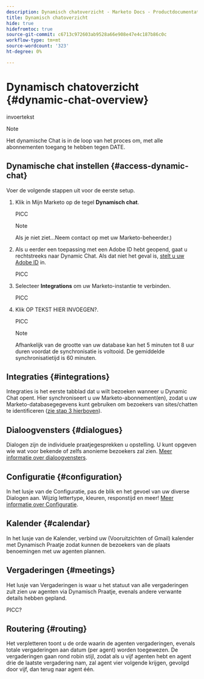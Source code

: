 ```yaml
---
description: Dynamisch chatoverzicht - Marketo Docs - Productdocumentatie
title: Dynamisch chatoverzicht
hide: true
hidefromtoc: true
source-git-commit: c6713c972603ab9528a66e908e47e4c187b86c0c
workflow-type: tm+mt
source-wordcount: '323'
ht-degree: 0%

---
```


# Dynamisch chatoverzicht {#dynamic-chat-overview}

invoertekst

>[!NOTE]
>
>Het dynamische Chat is in de loop van het proces om, met alle abonnementen toegang te hebben tegen DATE.

## Dynamische chat instellen {#access-dynamic-chat}

Voer de volgende stappen uit voor de eerste setup.

1. Klik in Mijn Marketo op de tegel **Dynamisch chat**.

   PICC

   >[!NOTE]
   >
   >Als je niet ziet...Neem contact op met uw Marketo-beheerder.)

1. Als u eerder een toepassing met een Adobe ID hebt geopend, gaat u rechtstreeks naar Dynamic Chat. Als dat niet het geval is, [stelt u uw Adobe ID](https://helpx.adobe.com/manage-account/using/create-update-adobe-id.html) in.

   PICC

1. Selecteer **Integrations** om uw Marketo-instantie te verbinden.

   PICC

1. Klik OP TEKST HIER INVOEGEN?.

   PICC

   >[!NOTE]
   >
   >Afhankelijk van de grootte van uw database kan het 5 minuten tot 8 uur duren voordat de synchronisatie is voltooid. De gemiddelde synchronisatietijd is 60 minuten.

## Integraties {#integrations}

Integraties is het eerste tabblad dat u wilt bezoeken wanneer u Dynamic Chat opent. Hier synchroniseert u uw Marketo-abonnement(en), zodat u uw Marketo-databasegegevens kunt gebruiken om bezoekers van sites/chatten te identificeren ([zie stap 3 hierboven](#access-dynamic-chat)).

## Dialoogvensters {#dialogues}

Dialogen zijn de individuele praatjegesprekken u opstelling. U kunt opgeven wie wat voor bekende of zelfs anonieme bezoekers zal zien. [Meer informatie over dialoogvensters](/help/marketo/product-docs/demand-generation/dynamic-chat/dialogues.md).

## Configuratie {#configuration}

In het lusje van de Configuratie, pas de blik en het gevoel van uw diverse Dialogen aan. Wijzig lettertype, kleuren, responstijd en meer! [Meer informatie over Configuratie](/help/marketo/product-docs/demand-generation/dynamic-chat/configuration.md).

## Kalender {#calendar}

In het lusje van de Kalender, verbind uw (Vooruitzichten of Gmail) kalender met Dynamisch Praatje zodat kunnen de bezoekers van de plaats benoemingen met uw agenten plannen.

## Vergaderingen {#meetings}

Het lusje van Vergaderingen is waar u het statuut van alle vergaderingen zult zien uw agenten via Dynamisch Praatje, evenals andere verwante details hebben gepland.

PICC?

## Routering {#routing}

Het verpletteren toont u de orde waarin de agenten vergaderingen, evenals totale vergaderingen aan datum (per agent) worden toegewezen. De vergaderingen gaan rond robin stijl, zodat als u vijf agenten hebt en agent drie de laatste vergadering nam, zal agent vier volgende krijgen, gevolgd door vijf, dan terug naar agent één.
